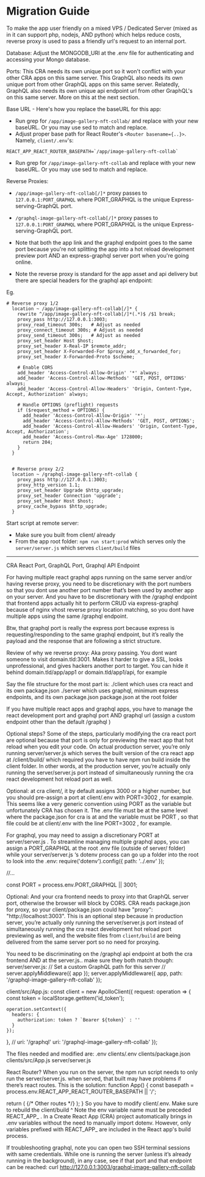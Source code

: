 # Migration Guide

To make the app user friendly on a mixed VPS / Dedicated Server (mixed as in it can support php, nodejs, AND python) which helps reduce costs, reverse proxy is used to pass a friendly url's request to an internal port.

Database: Adjust the MONGODB_URI at the .env file for authenticating and accessing your Mongo database.

Ports: This CRA needs its own unique port so it won't conflict with your other CRA apps on this same server. This GraphQL also needs its own unique port from other GraphQL apps on this same server. Relatedly, GraphQL also needs its own unique api endpoint url from other GraphQL's on this same server. More on this at the next section.

Base URL - Here's how you replace the baseURL for this app:
- Run grep for `/app/image-gallery-nft-collab/` and replace with your new baseURL. Or you may use sed to match and replace.
- Adjust proper base path for React Router's `<Router basename={..}>`. Namely, `client/.env`'s:
```
REACT_APP_REACT_ROUTER_BASEPATH=`/app/image-gallery-nft-collab`
```
- Run grep for `/app/image-gallery-nft-collab` and replace with your new baseURL. Or you may use sed to match and replace.

Reverse Proxies:
- `/app/image-gallery-nft-collab[/]*` proxy passes to `127.0.0.1:PORT_GRAPHQL` where PORT_GRAPHQL is the unique Express-serving-GraphQL port.
- `/graphql-image-gallery-nft-collab[/]*` proxy passes to `127.0.0.1:PORT_GRAPHQL` where PORT_GRAPHQL is the unique Express-serving-GraphQL port.
- Note that both the app link and the graphql endpoint goes to the same port because you're not splitting the app into a hot reload development preview port AND an express-graphql server port when you're going online.

- Note the reverse proxy is standard for the app asset and api delivery but there are special headers for the graphql api endpoint:

Eg.
```
# Reverse proxy 1/2
  location ~ /app/image-gallery-nft-collab[/]* {
    rewrite ^/app/image-gallery-nft-collab[/]*(.*)$ /$1 break;
    proxy_pass http://127.0.0.1:3003;
    proxy_read_timeout 300s;   # Adjust as needed
    proxy_connect_timeout 300s; # Adjust as needed
    proxy_send_timeout 300s;   # Adjust as needed
    proxy_set_header Host $host;
    proxy_set_header X-Real-IP $remote_addr;
    proxy_set_header X-Forwarded-For $proxy_add_x_forwarded_for;
    proxy_set_header X-Forwarded-Proto $scheme;

    # Enable CORS
    add_header 'Access-Control-Allow-Origin' '*' always;
    add_header 'Access-Control-Allow-Methods' 'GET, POST, OPTIONS' always;
    add_header 'Access-Control-Allow-Headers' 'Origin, Content-Type, Accept, Authorization' always;
    
    # Handle OPTIONS (preflight) requests
    if ($request_method = OPTIONS) {
      add_header 'Access-Control-Allow-Origin' '*';
      add_header 'Access-Control-Allow-Methods' 'GET, POST, OPTIONS';
      add_header 'Access-Control-Allow-Headers' 'Origin, Content-Type, Accept, Authorization';
      add_header 'Access-Control-Max-Age' 1728000;
      return 204;
    }
  }


  # Reverse proxy 2/2
  location ~ /graphql-image-gallery-nft-collab {
    proxy_pass http://127.0.0.1:3003;
    proxy_http_version 1.1;
    proxy_set_header Upgrade $http_upgrade;
    proxy_set_header Connection 'upgrade';
    proxy_set_header Host $host;
    proxy_cache_bypass $http_upgrade;
  }
```

Start script at remote server:
- Make sure you built from client/ already
- From the app root folder: `npm run start:prod` which serves only the `server/server.js` which serves `client/build` files

---

CRA React Port, GraphQL Port, Graphql API Endpoint

For having multiple react graphql apps running on the same server and/or having reverse proxy, you need to be discretionary with the port numbers so that you dont use another port number that’s been used by another app on your server. And you have to be discretionary with the /graphql endpoint that frontend apps actually hit to perform CRUD via express-graphql because of nginx vhost reverse proxy location matching, so you dont have multiple apps using the same /graphql  endpoint.

Btw, that graphql port is really the express port because express is requesting/responding to the same graphql endpoint, but it’s really the payload and the response that are following a strict structure.

Review of why we reverse proxy: Aka proxy passing. You dont want someone to visit domain.tld:3001. Makes it harder to give a SSL, looks unprofessional, and gives hackers another port to target. You can hide it behind domain.tld/app/app1 or domain.tld/app1/api, for example

Say the file structure for the most part is:
./client which uses cra react and its own package.json
./server which uses graphql, minimum express endpoints, and its own package.json
package.json at the root folder

If you have multiple react apps and graphql apps, you have to manage the react development port and graphql port AND graphql url (assign a custom endpoint other than the default /graphql )

Optional steps? Some of the steps, particularly modifying the cra react port are optional because that port is only for previewing the react app that hot reload when you edit your code. On actual production server, you’re only running server/server.js which serves the built version of the cra react app at /client/build/ which required you have to have npm run build  inside the client folder. In other words, at the production server, you’re actually only running the server/server.js port instead of simultaneously running the cra react development hot reload port as well.

Optional: at cra client/, it by default assigns 3000 or a higher number, but you should pre-assign a  port at client/.env  with PORT=3002 , for example. This seems like a very generic convention using PORT as the variable but unfortunately CRA has chosen it. The .env file must be at the same level where the package.json for cra is at and the variable must be PORT , so that file could be at client/.env with the line PORT=3002 , for example.

For graphql, you may need to assign a discretionary PORT at server/server.js . To streamline managing multiple graphql apps, you can assign a PORT_GRAPHQL  at the root .env  file (outside of server/ folder) while your server/server.js ‘s dotenv process can go up a folder into the root to look into the .env:
require('dotenv').config({ path: '../.env' });

//...

const PORT = process.env.PORT_GRAPHQL || 3001;

Optional: And your cra frontend needs to proxy into that GraphQL server port, otherwise the browser will block by CORS. CRA reads package.json for proxy, so your client/package.json  could have "proxy": "http://localhost:3003". This is an optional step because in production server, you’re actually only running the server/server.js port instead of simultaneously running the cra react development hot reload port previewing as well, and the website files from `client/build` are being delivered from the same server port so no need for proxying.

You need to be discriminating on the /graphql api endpoint at both the cra frontend AND at the server.js.. make sure they both match though:
server/server.js:
// Set a custom GraphQL path for this server
// server.applyMiddleware({ app });
server.applyMiddleware({ app, path: '/graphql-image-gallery-nft-collab' });

client/src/App.js:
const client = new ApolloClient({
  request: operation => {
    const token = localStorage.getItem('id_token');

    operation.setContext({
      headers: {
        authorization: token ? `Bearer ${token}` : ''
      }
    });
  },
  // uri: '/graphql'
  uri: '/graphql-image-gallery-nft-collab'
});


The files needed and modified are:
.env
clients/.env
clients/package.json
clients/src/App.js
server/server.js

React Router?
When you run on the server, the npm run script needs to only run the server/server.js. when served, that built may have problems if there’s react routes. This is the solution:
function App() {
  const basepath = process.env.REACT_APP_REACT_ROUTER_BASEPATH || '/';

  return (
    <Router basename={basepath}>
      <Switch>
        <Route exact path="/" component={HomePage} />
        <Route path="/about" component={AboutPage} />
        {/* Other routes */}
      </Switch>
    </Router>
  );
}
So you have to modify client/.env. Make sure to rebuild the client/build 
^ Note the env variable name must be preceded REACT_APP_ . In a Create React App (CRA) project automatically brings in .env variables without the need to manually import dotenv. However, only variables prefixed with REACT_APP_ are included in the React app's build process.

If troubleshooting graphql, note you can open two SSH terminal sessions with same credentials. While one is running the server (unless it’s already running in the background), in any case, see if that port and that endpoint can be reached: 
curl http://127.0.0.1:3003/graphql-image-gallery-nft-collab